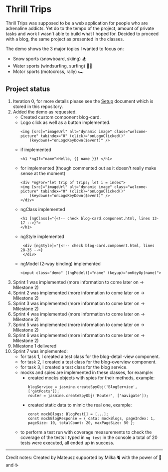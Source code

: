 # Thrill Trips

Thrill Trips was supposed to be a web application for people who are adrenaline addicts. Yet do to the tempo of the project, amount of private tasks and work I wasn't able to build what I hoped for. Decided to proceed with a blog, the same project as presented in the classes.

The demo shows the 3 major topics I wanted to focus on:

- Snow sports (snowboard, skiing) 🏂
- Water sports (windsurfing, surfing) 🏄‍♂️
- Motor sports (motocross, rally) 🏎️

## Project status

1. Iteration 0, for more details please see the [Setup](SETUP.md) document which is stored in this repository.
2. Added the demo as requested.
   - Created custom component blog-card.
   - Logo click as well as a button implemented.
     ```
     <img [src]="imageUrl" alt="dynamic image" class="welcome-picture" tabindex="0" (click)="onLogoClicked()"
         (keydown)="onLogoKeyDown($event)" />
     ```
   - if implemented
     ```
     <h1 *ngIf="name">Hello, {{ name }}! </h1>
     ```
   - for implemented (though commented out as it doesn't really make sense at the moment)
     ```
     <div *ngFor="let trip of trips; let i = index">
     <img [src]="imageUrl" alt="dynamic image" class="welcome-picture" tabindex="0" (click)="onLogoClicked()"
         (keydown)="onLogoKeyDown($event)" />
     </div>
     ```
   - ngClass implemented
     ```
     <h1 [ngClass]="{<!-- check blog-card.component.html, lines 13-17 -->}">
     </h1>
     ```
   - ngStyle implemented
     ```
      <div [ngStyle]="{<!-- check blog-card.component.html, lines 28-35 -->}
      </div>
     ```
   - ngModel (2-way binding) implemented
     ```
     <input class="demo" [(ngModel)]="name" (keyup)="onKeyUp(name)">
     ```
3. Sprint 1 was implemented (more information to come later on -> Milestone 2)
4. Sprint 2 was implemented (more information to come later on -> Milestone 2)
5. Sprint 3 was implemented (more information to come later on -> Milestone 2)
6. Sprint 4 was implemented (more information to come later on -> Milestone 2)
7. Sprint 5 was implemented (more information to come later on -> Milestone 2)
8. Sprint 6 was implemented (more information to come later on -> Milestone 2)
9. Milestone 1 delivered
10. Sprint 7 was implemented:
    - for task 1, I created a test class for the blog-detail-view component.
    - for task 2, I created a test class for the blog-overview component.
    - for task 3, I created a test class for the blog service.
    - mocks and spies are implemented in these classes, for example:
      - created mocks objects with spies for their methods, example:
        ```
        blogService = jasmine.createSpyObj('BlogService', ['getPosts']);
        router = jasmine.createSpyObj('Router', ['navigate']);
        ```
      - created static data to mimic the real one, example:
        ```
        const mockBlogs: BlogPost[] = [...];
        const mockBlogResponse = { data: mockBlogs, pageIndex: 1, pageSize: 10, totalCount: 20, maxPageSize: 50 };
        ```
    - to perform a test run with coverage measurements to check the coverage of the tests I typed in `ng test` in the console a total of 20 tests were executed, all ended up in success.

---

Credit notes:
Created by Mateusz supported by Milka 🐈 with the power of 🍫 and ☕

